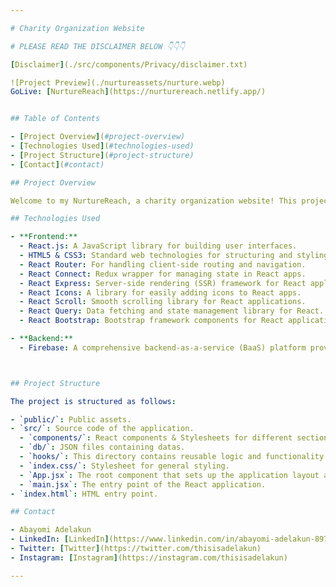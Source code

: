 ```yaml
---

# Charity Organization Website

# PLEASE READ THE DISCLAIMER BELOW 👇👇👇

[Disclaimer](./src/components/Privacy/disclaimer.txt)

![Project Preview](./nurtureassets/nurture.webp)
GoLive: [NurtureReach](https://nurturereach.netlify.app/)


## Table of Contents

- [Project Overview](#project-overview)
- [Technologies Used](#technologies-used)
- [Project Structure](#project-structure)
- [Contact](#contact)

## Project Overview

Welcome to my NurtureReach, a charity organization website! This project serves as a showcase charity organization dedicated to making a positive impact in communities across the globe.

## Technologies Used

- **Frontend:**
  - React.js: A JavaScript library for building user interfaces.
  - HTML5 & CSS3: Standard web technologies for structuring and styling content.
  - React Router: For handling client-side routing and navigation.
  - React Connect: Redux wrapper for managing state in React apps.
  - React Express: Server-side rendering (SSR) framework for React applications.
  - React Icons: A library for easily adding icons to React apps.
  - React Scroll: Smooth scrolling library for React applications.
  - React Query: Data fetching and state management library for React.
  - React Bootstrap: Bootstrap framework components for React applications.

- **Backend:**
  - Firebase: A comprehensive backend-as-a-service (BaaS) platform provided by Google. It offers services like Realtime Database Firestore, Authentication, Storage, and Cloud Functions.



## Project Structure

The project is structured as follows:

- `public/`: Public assets.
- `src/`: Source code of the application.
  - `components/`: React components & Stylesheets for different sections of the website.
  - `db/`: JSON files containing datas.
  - `hooks/`: This directory contains reusable logic and functionality used throughout the application.
  - `index.css/`: Stylesheet for general styling.
  - `App.jsx`: The root component that sets up the application layout and routes.
  - `main.jsx`: The entry point of the React application.
- `index.html`: HTML entry point.

## Contact

- Abayomi Adelakun
- LinkedIn: [LinkedIn](https://www.linkedin.com/in/abayomi-adelakun-897227178/)
- Twitter: [Twitter](https://twitter.com/thisisadelakun)
- Instagram: [Instagram](https://instagram.com/thisisadelakun)

---
```

